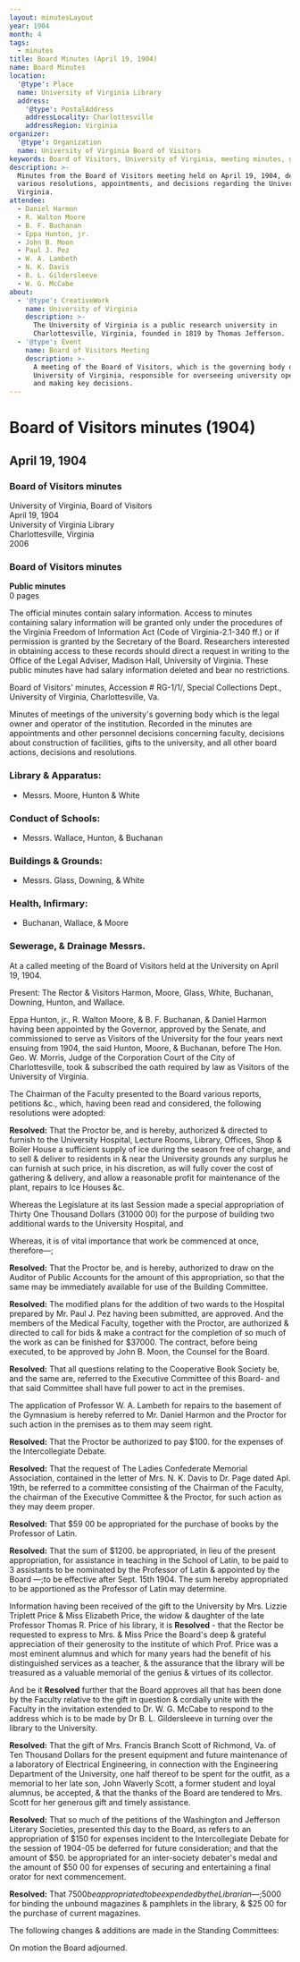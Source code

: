 ```yaml
---
layout: minutesLayout
year: 1904
month: 4
tags:
  - minutes
title: Board Minutes (April 19, 1904)
name: Board Minutes
location:
  '@type': Place
  name: University of Virginia Library
  address:
    '@type': PostalAddress
    addressLocality: Charlottesville
    addressRegion: Virginia
organizer:
  '@type': Organization
  name: University of Virginia Board of Visitors
keywords: Board of Visitors, University of Virginia, meeting minutes, governance
description: >-
  Minutes from the Board of Visitors meeting held on April 19, 1904, detailing
  various resolutions, appointments, and decisions regarding the University of
  Virginia.
attendee:
  - Daniel Harmon
  - R. Walton Moore
  - B. F. Buchanan
  - Eppa Hunton, jr.
  - John B. Moon
  - Paul J. Pez
  - W. A. Lambeth
  - N. K. Davis
  - B. L. Gildersleeve
  - W. G. McCabe
about:
  - '@type': CreativeWork
    name: University of Virginia
    description: >-
      The University of Virginia is a public research university in
      Charlottesville, Virginia, founded in 1819 by Thomas Jefferson.
  - '@type': Event
    name: Board of Visitors Meeting
    description: >-
      A meeting of the Board of Visitors, which is the governing body of the
      University of Virginia, responsible for overseeing university operations
      and making key decisions.
---
```


<!-- altadded -->
<!-- altadded -->

<!-- llmmeta -->



<!-- llmformatted -->

# Board of Visitors minutes (1904)

## April 19, 1904

### Board of Visitors minutes

University of Virginia, Board of Visitors\
April 19, 1904\
University of Virginia Library\
Charlottesville, Virginia\
2006

### Board of Visitors minutes

**Public minutes**\
0 pages

The official minutes contain salary information. Access to minutes containing salary information will be granted only under the procedures of the Virginia Freedom of Information Act (Code of Virginia-2.1-340 ff.) or if permission is granted by the Secretary of the Board. Researchers interested in obtaining access to these records should direct a request in writing to the Office of the Legal Adviser, Madison Hall, University of Virginia. These public minutes have had salary information deleted and bear no restrictions.

Board of Visitors' minutes, Accession # RG-1/1/, Special Collections Dept., University of Virginia, Charlottesville, Va.

Minutes of meetings of the university's governing body which is the legal owner and operator of the institution. Recorded in the minutes are appointments and other personnel decisions concerning faculty, decisions about construction of facilities, gifts to the university, and all other board actions, decisions and resolutions.

### Library & Apparatus:

* Messrs. Moore, Hunton & White

### Conduct of Schools:

* Messrs. Wallace, Hunton, & Buchanan

### Buildings & Grounds:

* Messrs. Glass, Downing, & White

### Health, Infirmary:

* Buchanan, Wallace, & Moore

### Sewerage, & Drainage Messrs.

At a called meeting of the Board of Visitors held at the University on April 19, 1904.

Present: The Rector & Visitors Harmon, Moore, Glass, White, Buchanan, Downing, Hunton, and Wallace.

Eppa Hunton, jr., R. Walton Moore, & B. F. Buchanan, & Daniel Harmon having been appointed by the Governor, approved by the Senate, and commissioned to serve as Visitors of the University for the four years next ensuing from 1904, the said Hunton, Moore, & Buchanan, before The Hon. Geo. W. Morris, Judge of the Corporation Court of the City of Charlottesville, took & subscribed the oath required by law as Visitors of the University of Virginia.

The Chairman of the Faculty presented to the Board various reports, petitions \&c., which, having been read and considered, the following resolutions were adopted:

**Resolved:** That the Proctor be, and is hereby, authorized & directed to furnish to the University Hospital, Lecture Rooms, Library, Offices, Shop & Boiler House a sufficient supply of ice during the season free of charge, and to sell & deliver to residents in & near the University grounds any surplus he can furnish at such price, in his discretion, as will fully cover the cost of gathering & delivery, and allow a reasonable profit for maintenance of the plant, repairs to Ice Houses \&c.

Whereas the Legislature at its last Session made a special appropriation of Thirty One Thousand Dollars (31000 00) for the purpose of building two additional wards to the University Hospital, and

Whereas, it is of vital importance that work be commenced at once, therefore—;

**Resolved:** That the Proctor be, and is hereby, authorized to draw on the Auditor of Public Accounts for the amount of this appropriation, so that the same may be immediately available for use of the Building Committee.

**Resolved:** The modified plans for the addition of two wards to the Hospital prepared by Mr. Paul J. Pez having been submitted, are approved. And the members of the Medical Faculty, together with the Proctor, are authorized & directed to call for bids & make a contract for the completion of so much of the work as can be finished for $37000. The contract, before being executed, to be approved by John B. Moon, the Counsel for the Board.

**Resolved:** That all questions relating to the Cooperative Book Society be, and the same are, referred to the Executive Committee of this Board- and that said Committee shall have full power to act in the premises.

The application of Professor W. A. Lambeth for repairs to the basement of the Gymnasium is hereby referred to Mr. Daniel Harmon and the Proctor for such action in the premises as to them may seem right.

**Resolved:** That the Proctor be authorized to pay $100. for the expenses of the Intercollegiate Debate.

**Resolved:** That the request of The Ladies Confederate Memorial Association, contained in the letter of Mrs. N. K. Davis to Dr. Page dated Apl. 19th, be referred to a committee consisting of the Chairman of the Faculty, the chairman of the Executive Committee & the Proctor, for such action as they may deem proper.

**Resolved:** That $59 00 be appropriated for the purchase of books by the Professor of Latin.

**Resolved:** That the sum of $1200. be appropriated, in lieu of the present appropriation, for assistance in teaching in the School of Latin, to be paid to 3 assistants to be nominated by the Professor of Latin & appointed by the Board —;to be effective after Sept. 15th 1904. The sum hereby appropriated to be apportioned as the Professor of Latin may determine.

Information having been received of the gift to the University by Mrs. Lizzie Triplett Price & Miss Elizabeth Price, the widow & daughter of the late Professor Thomas R. Price of his library, it is **Resolved** - that the Rector be requested to express to Mrs. & Miss Price the Board's deep & grateful appreciation of their generosity to the institute of which Prof. Price was a most eminent alumnus and which for many years had the benefit of his distinguished services as a teacher, & the assurance that the library will be treasured as a valuable memorial of the genius & virtues of its collector.

And be it **Resolved** further that the Board approves all that has been done by the Faculty relative to the gift in question & cordially unite with the Faculty in the invitation extended to Dr. W. G. McCabe to respond to the address which is to be made by Dr B. L. Gildersleeve in turning over the library to the University.

**Resolved:** That the gift of Mrs. Francis Branch Scott of Richmond, Va. of Ten Thousand Dollars for the present equipment and future maintenance of a laboratory of Electrical Engineering, in connection with the Engineering Department of the University, one half thereof to be spent for the outfit, as a memorial to her late son, John Waverly Scott, a former student and loyal alumnus, be accepted, & that the thanks of the Board are tendered to Mrs. Scott for her generous gift and timely assistance.

**Resolved:** That so much of the petitions of the Washington and Jefferson Literary Societies, presented this day to the Board, as refers to an appropriation of $150 for expenses incident to the Intercollegiate Debate for the session of 1904-05 be deferred for future consideration; and that the amount of $50. be appropriated for an inter-society debater's medal and the amount of $50 00 for expenses of securing and entertaining a final orator for next commencement.

**Resolved:** That $75 00 be appropriated to be expended by the Librarian—;$5000 for binding the unbound magazines & pamphlets in the library, & $25 00 for the purchase of current magazines.

The following changes & additions are made in the Standing Committees:

On motion the Board adjourned.
